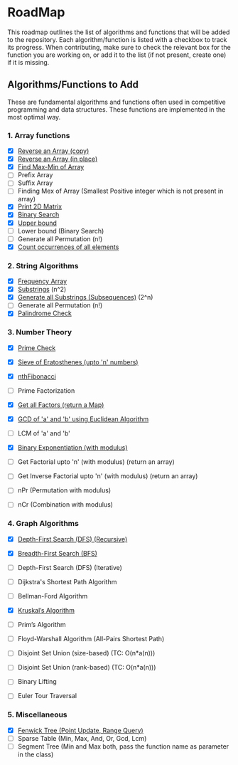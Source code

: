 # RoadMap
This roadmap outlines the list of algorithms and functions that will be added to the repository. Each algorithm/function is listed with a checkbox to track its progress. When contributing, make sure to check the relevant box for the function you are working on, or add it to the list (if not present, create one) if it is missing.

## Algorithms/Functions to Add
These are fundamental algorithms and functions often used in competitive programming and data structures. These functions are implemented in the most optimal way. 

### 1. Array functions
- [x] [Reverse an Array (copy)](Array_Functions/Reverse_an_Array)
- [x] [Reverse an Array (in place)](Array_Functions/Reversing_an_array(in_place))
- [x] [Find Max-Min of Array](Array_Functions/Min_Max_Functions)
- [ ] Prefix Array
- [ ] Suffix Array
- [ ] Finding Mex of Array (Smallest Positive integer which is not present in array)
- [x] [Print 2D Matrix](Array_Functions/Print_2D_Matrix)
- [x] [Binary Search](Array_Functions/Binary_Search)
- [x] [Upper bound](Array_Functions/Upper_Bound)
- [ ] Lower bound (Binary Search)
- [ ] Generate all Permutation (n!)
- [x] [Count occurrences of all elements](Array_Functions/Count_Occurence) 

### 2. String Algorithms
- [x] [Frequency Array](String_Functions/Frequency_Array)
- [X] [Substrings](String_Functions/Substrings) (n^2)
- [x] [Generate all Substrings (Subsequences)](String_Functions/Subsequences) (2^n)
- [ ] Generate all Permutation (n!)
- [x] [Palindrome Check](String_Functions/Palindrome_Check)

### 3. Number Theory
- [x] [Prime Check](Number_Theory_Functions/Prime_Check)
- [x] [Sieve of Eratosthenes (upto 'n' numbers)](Number_Theory_Functions/Sieve_Of_Eratosthenes)
- [x] [nthFibonacci](Number_Theory_Functions/nthFibonacci)
- [ ] Prime Factorization
- [x] [Get all Factors (return a Map)](Number_Theory_Functions/Get_Factors)
- [x] [GCD of 'a' and 'b' using Euclidean Algorithm](Number_Theory_Functions/GCD_Using_Euclidean_Algorithm)
- [ ] LCM of 'a' and 'b'
- [x] [Binary Exponentiation (with modulus)](Number_Theory_Functions/Binary_exponentiation_(with_modulus))
- [ ] Get Factorial upto 'n' (with modulus) (return an array)
- [ ] Get Inverse Factorial upto 'n' (with modulus) (return an array)
- [ ] nPr (Permutation with modulus)
- [ ] nCr (Combination with modulus)


### 4. Graph Algorithms
- [x] [Depth-First Search (DFS) (Recursive)](Graph_Functions/DFS_Recursion)
- [x] [Breadth-First Search (BFS)](Graph_Functions/BFS_Recursion)
- [ ] Depth-First Search (DFS) (Iterative)
- [ ] Dijkstra's Shortest Path Algorithm
- [ ] Bellman-Ford Algorithm
- [x] [Kruskal’s Algorithm](Graph_Functions/Kruskal_s)
- [ ] Prim’s Algorithm
- [ ] Floyd-Warshall Algorithm (All-Pairs Shortest Path)
- [ ] Disjoint Set Union (size-based) (TC: O(n*a(n)))
- [ ] Disjoint Set Union (rank-based) (TC: O(n*a(n)))
- [ ] Binary Lifting
- [ ] Euler Tour Traversal


### 5. Miscellaneous
- [x] [Fenwick Tree (Point Update, Range Query)](Miscellaneous_Functions/Fenwick_Tree)
- [ ] Sparse Table (Min, Max, And, Or, Gcd, Lcm)
- [ ] Segment Tree (Min and Max both, pass the function name as parameter in the class)
